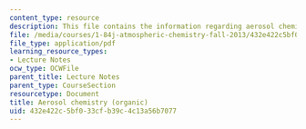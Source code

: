 ```yaml
---
content_type: resource
description: This file contains the information regarding aerosol chemistry-organic.
file: /media/courses/1-84j-atmospheric-chemistry-fall-2013/432e422c5bf033cfb39c4c13a56b7077_MIT1_84JF13_Lec20_OA.pdf
file_type: application/pdf
learning_resource_types:
- Lecture Notes
ocw_type: OCWFile
parent_title: Lecture Notes
parent_type: CourseSection
resourcetype: Document
title: Aerosol chemistry (organic)
uid: 432e422c-5bf0-33cf-b39c-4c13a56b7077
---
```

